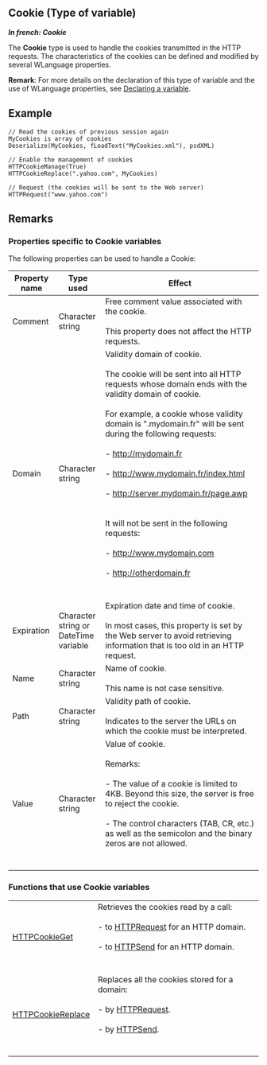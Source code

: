 
## Cookie (Type of variable)

***In french: Cookie***
				



<a name="XUse"></a>
<a name="Use"></a>
<a name="description"></a>
The **Cookie** type is used to handle the cookies transmitted in the HTTP requests. The characteristics of the cookies can be defined and modified by several WLanguage properties.

**Remark**: For more details on the declaration of this type of variable and the use of WLanguage properties, see [Declaring a variable](../Motscles/1514032.md).


<a name="Example1"></a>
<a name="sample_code"></a>

## Example


```wl
// Read the cookies of previous session again
MyCookies is array of cookies
Deserialize(MyCookies, fLoadText("MyCookies.xml"), psdXML)

// Enable the management of cookies
HTTPCookieManage(True)
HTTPCookieReplace(".yahoo.com", MyCookies)

// Request (the cookies will be sent to the Web server)
HTTPRequest("www.yahoo.com")
```

<a name="NOTE0"></a>
<a name="NOTE0_1"></a>

## Remarks


### Properties specific to Cookie variables
<a name="properties_specific_cookie_variables_ELTPARAGRAPHE000061"></a>

The following properties can be used to handle a Cookie:

| **Property name** | **Type used** | **Effect** |
| --- | --- | --- |
| Comment | Character string | Free comment value associated with the cookie.<br><br>This property does not affect the HTTP requests. |
| Domain | Character string | Validity domain of cookie.<br><br>The cookie will be sent into all HTTP requests whose domain ends with the validity domain of cookie.<br><br>For example, a cookie whose validity domain is ".mydomain.fr" will be sent during the following requests:<br><br>- http://mydomain.fr<br><br>- http://www.mydomain.fr/index.html<br><br>- http://server.mydomain.fr/page.awp<br><br><br>It will not be sent in the following requests:<br><br>- http://www.mydomain.com<br><br>- http://otherdomain.fr<br><br><br> |
| Expiration | Character string or<br>DateTime variable | Expiration date and time of cookie.<br><br>In most cases, this property is set by the Web server to avoid retrieving information that is too old in an HTTP request. |
| Name | Character string | Name of cookie.<br><br>This name is not case sensitive. |
| Path | Character string | Validity path of cookie.<br><br>Indicates to the server the URLs on which the cookie must be interpreted. |
| Value | Character string | Value of cookie.<br><br>Remarks:<br><br>- The value of a cookie is limited to 4KB. Beyond this size, the server is free to reject the cookie.<br><br>- The control characters (TAB, CR, etc.) as well as the semicolon and the binary zeros are not allowed.<br><br><br> |


<a name="NOTE0_3"></a>


### Functions that use Cookie variables
<a name="functions_that_use_cookie_variables_ELTPARAGRAPHE000145"></a>




|   |   |
| --- | --- |
| [HTTPCookieGet](../WDLang3/1000019228.md) | Retrieves the cookies read by a call: <br><br>- to [HTTPRequest](../WDLang3/3043007.md) for an HTTP domain.<br><br>- to [HTTPSend](../WDLang3/1000021183.md) for an HTTP domain.<br><br><br> |
| [HTTPCookieReplace](../WDLang3/1000019231.md) | Replaces all the cookies stored for a domain: <br><br>- by [HTTPRequest](../WDLang3/3043007.md).<br><br>- by [HTTPSend](../WDLang3/1000021183.md).<br><br><br> |






